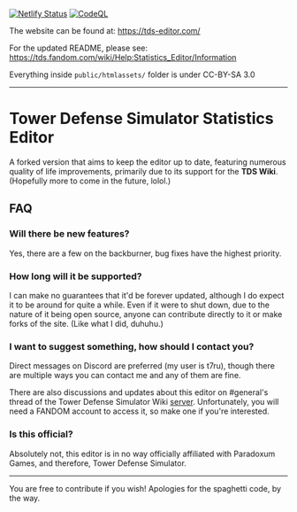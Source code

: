 [![Netlify Status](https://api.netlify.com/api/v1/badges/06056f1c-9674-40df-b8d1-8b3fb464cc8d/deploy-status)](https://app.netlify.com/projects/chaoshead/deploys)
[![CodeQL](https://github.com/Paradoxum-Wikis/TDS-Stats-Editor/actions/workflows/github-code-scanning/codeql/badge.svg)](https://github.com/Paradoxum-Wikis/TDS-Stats-Editor/actions/workflows/github-code-scanning/codeql)

The website can be found at: https://tds-editor.com/

For the updated README, please see: https://tds.fandom.com/wiki/Help:Statistics_Editor/Information

Everything inside `public/htmlassets/` folder is under CC-BY-SA 3.0

---

# Tower Defense Simulator Statistics Editor

A forked version that aims to keep the editor up to date, featuring numerous quality of life improvements, primarily due to its support for the **TDS Wiki**. (Hopefully more to come in the future, lolol.)

## FAQ

### Will there be new features?

Yes, there are a few on the backburner, bug fixes have the highest priority.

### How long will it be supported?

I can make no guarantees that it'd be forever updated, although I do expect it to be around for quite a while. Even if it were to shut down, due to the nature of it being open source, anyone can contribute directly to it or make forks of the site. (Like what I did, duhuhu.)

### I want to suggest something, how should I contact you?

Direct messages on Discord are preferred (my user is t7ru), though there are multiple ways you can contact me and any of them are fine.

There are also discussions and updates about this editor on #general's thread of the Tower Defense Simulator Wiki [server](https://discord.com/invite/fBgQzudY3h). Unfortunately, you will need a FANDOM account to access it, so make one if you're interested.

### Is this official?

Absolutely not, this editor is in no way officially affiliated with Paradoxum Games, and therefore, Tower Defense Simulator.

---

You are free to contribute if you wish! Apologies for the spaghetti code, by the way.
